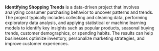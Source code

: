 **Identifying Shopping Trends** is a data-driven project that involves analyzing consumer purchasing behavior to uncover patterns and trends. The project typically includes collecting and cleaning data, performing exploratory data analysis, and applying statistical or machine learning models to identify key insights such as popular products, seasonal buying trends, customer demographics, or spending habits. The results can help businesses optimize inventory, personalize marketing strategies, and improve customer experiences.
